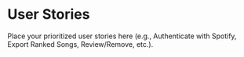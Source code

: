 # User Stories

Place your prioritized user stories here (e.g., Authenticate with Spotify, Export Ranked Songs, Review/Remove, etc.).